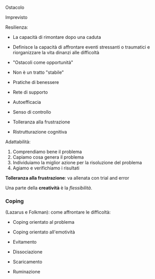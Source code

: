 Ostacolo

Imprevisto

Resilienza: 
- La capacità di rimontare dopo una caduta
- Definisce la capacità di affrontare eventi stressanti o traumatici e riorganizzare la vita dinanzi alle difficoltà
- "Ostacoli come opportunità"
- Non è un tratto "stabile"

- Pratiche di benessere
- Rete di supporto
- Autoefficacia

- Senso di controllo
- Tolleranza alla frustrazione
- Ristrutturazione cognitiva

Adattabilità:
1. Comprendiamo bene il problema
2. Capiamo cosa genera il problema
3. Individuiamo la miglior azione per la risoluzione del problema
4. Agiamo e verifichiamo i risultati

**Tolleranza alla frustrazione**: va allenata con trial and error

Una parte della **creatività** è la *flessibilità*.

### Coping
(Lazarus e Folkman): come affrontare le difficoltà:
- Coping orientato al problema
- Coping orientato all'emotività

- Evitamento
- Dissociazione
- Scaricamento
- Ruminazione